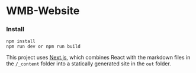 # WMB-Website

### Install

```
npm install
npm run dev or npm run build
```


This project uses [Next.js](https://nextjs.com), which combines React with the markdown files in the `/_content` folder into a statically generated site in the `out` folder.


